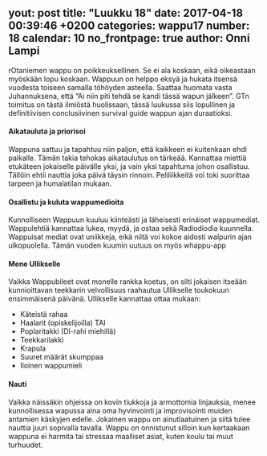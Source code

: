 yout: post
title:  "Luukku 18"
date:   2017-04-18 00:39:46 +0200
categories: wappu17
number: 18
calendar: 10
no_frontpage: true
author: Onni Lampi
---



rOtaniemen wappu on poikkeuksellinen. Se ei ala koskaan, eikä oikeastaan myöskään lopu koskaan. Wappuun on helppo eksyä ja hukata itsensä vuodesta toiseen samalla töhöyden asteella. Saattaa huomata vasta Juhannuksena, että “Ai niin piti tehdä se kandi tässä wapun jälkeen”. GTn toimitus on tästä ilmiöstä huolissaan, tässä luukussa siis lopullinen ja definitiivisen conclusiivinen survival guide wappun ajan duraatioksi. 

#### Aikatauluta ja priorisoi
Wappuna sattuu ja tapahtuu niin paljon, että kaikkeen ei kuitenkaan ehdi paikalle. Tämän takia tehokas aikataulutus on tärkeää. Kannattaa miettiä etukäteen jokaiselle päivälle yksi, ja vain yksi tapahtuma johon osallistuu. Tällöin ehtii nauttia joka päivä täysin rinnoin. Peliliikkeitä voi toki suorittaa tarpeen ja humalatilan mukaan.

#### Osallistu ja kuluta wappumedioita
Kunnolliseen Wappuun kuuluu kiinteästi ja läheisesti erinäiset wappumediat. Wappulehtiä kannattaa lukea, myydä, ja ostaa sekä Radiodiodia kuunnella. Wappuisat mediat ovat uniikkeja, eikä niitä voi kokoe aidosti walpurin ajan ulkopuolella. Tämän vuoden kuumin uutuus on myös whappu-app
#### Mene Ullikselle
Vaikka Wappubileet ovat monelle rankka koetus, on silti jokaisen itseään kunnioittavan teekkarin velvollisuus raahautua Ullikselle toukokuun ensimmäisenä päivänä. Ullikselle kannattaa ottaa mukaan:
- Käteistä rahaa
- Haalarit (opiskelijoilla)
TAI
- Poplaritakki (DI-rahi miehillä) 
- Teekkarilakki
- Krapula
- Suuret määrät skumppaa
- Iloinen wappumieli
#### Nauti
Vaikka näissäkin ohjeissa on kovin tiukkoja ja armottomia linjauksia, menee kunnollisessa wapussa aina oma hyvinvointi ja improvisointi muiden antamien käskyjen edelle. Jokainen wappu on ainutlaatuinen ja siitä tulee nauttia juuri sopivalla tavalla. Wappu on onnistunut silloin kun kertaakaan wappuna ei harmita tai stressaa maalliset asiat, kuten koulu tai muut turhuudet.




